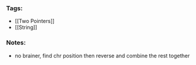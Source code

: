 ### Tags:
- [[Two Pointers]]
- [[String]]
### Notes:
- no brainer, find chr position then reverse and combine the rest together